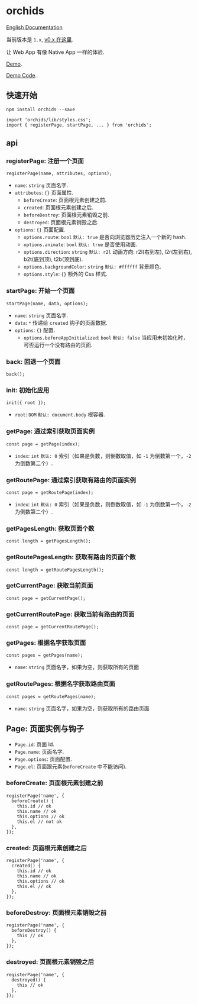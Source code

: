 # orchids

[English Documentation](./README.en.md)

当前版本是 `1.x`, [v0.x 在这里](https://github.com/senntyou/orchids/tree/0.x).

让 Web App 有像 Native App 一样的体验.

[Demo](http://senntyou.github.io/orchids/).

[Demo Code](./view/demo).

## 快速开始

```
npm install orchids --save

import 'orchids/lib/styles.css';
import { registerPage, startPage, ... } from 'orchids';
```

## api

### registerPage: 注册一个页面

```
registerPage(name, attributes, options);
```

- `name`: `string` 页面名字.
- `attributes`: `{}` 页面属性.
  - `beforeCreate`: 页面根元素创建之前.
  - `created`: 页面根元素创建之后.
  - `beforeDestroy`: 页面根元素销毁之前.
  - `destroyed`: 页面根元素销毁之后.
- `options`: `{}` 页面配置.
  - `options.route`: `bool` `默认: true` 是否向浏览器历史注入一个新的 hash.
  - `options.animate`: `bool` `默认: true` 是否使用动画.
  - `options.direction`: `string` `默认: r2l` 动画方向: r2l(右到左), l2r(左到右), b2t(底到顶), t2b(顶到底).
  - `options.backgroundColor`: `string` `默认: #ffffff` 背景颜色.
  - `options.style`: `{}` 额外的 Css 样式.

### startPage: 开始一个页面

```
startPage(name, data, options);
```

- `name`: `string` 页面名字.
- `data`: `*` 传递给 `created` 钩子的页面数据.
- `options`: `{}` 配置.
  - `options.beforeAppInitialized`: `bool` `默认: false` 当应用未初始化时，可否运行一个没有路由的页面.

### back: 回退一个页面

```
back();
```

### init: 初始化应用

```
init({ root });
```

- `root`: `DOM` `默认: document.body` 根容器.

### getPage: 通过索引获取页面实例

```
const page = getPage(index);
```

- `index`: `int` `默认: 0` 索引（如果是负数，则倒数取值，如 `-1` 为倒数第一个，`-2` 为倒数第二个）.

### getRoutePage: 通过索引获取有路由的页面实例

```
const page = getRoutePage(index);
```

- `index`: `int` `默认: 0` 索引（如果是负数，则倒数取值，如 `-1` 为倒数第一个，`-2` 为倒数第二个）.

### getPagesLength: 获取页面个数

```
const length = getPagesLength();
```

### getRoutePagesLength: 获取有路由的页面个数

```
const length = getRoutePagesLength();
```

### getCurrentPage: 获取当前页面

```
const page = getCurrentPage();
```

### getCurrentRoutePage: 获取当前有路由的页面

```
const page = getCurrentRoutePage();
```

### getPages: 根据名字获取页面

```
const pages = getPages(name);
```

- `name`: `string` 页面名字，如果为空，则获取所有的页面

### getRoutePages: 根据名字获取路由页面

```
const pages = getRoutePages(name);
```

- `name`: `string` 页面名字，如果为空，则获取所有的路由页面

## Page: 页面实例与钩子

- `Page.id`: 页面 Id.
- `Page.name`: 页面名字.
- `Page.options`: 页面配置.
- `Page.el`: 页面跟元素(`beforeCreate` 中不能访问).

### beforeCreate: 页面根元素创建之前

```
registerPage('name', {
  beforeCreate() {
    this.id // ok
    this.name // ok
    this.options // ok
    this.el // not ok
  },
});
```

### created: 页面根元素创建之后

```
registerPage('name', {
  created() {
    this.id // ok
    this.name // ok
    this.options // ok
    this.el // ok
  },
});
```

### beforeDestroy: 页面根元素销毁之前

```
registerPage('name', {
  beforeDestroy() {
    this // ok
  },
});
```

### destroyed: 页面根元素销毁之后

```
registerPage('name', {
  destroyed() {
    this // ok
  },
});
```
